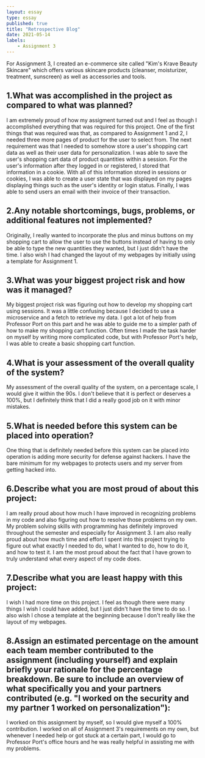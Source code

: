 ```yaml
---
layout: essay
type: essay
published: true
title: "Retrospective Blog"
date: 2021-05-14
labels:
    - Assignment 3
---
```

For Assignment 3, I created an e-commerce site called "Kim's Krave Beauty Skincare" which offers various skincare products (cleanser, moisturizer, treatment, sunscreen) as well as accessories and tools.

<h2>1.What was accomplished in the project as compared to what was planned?</h2>
I am extremely proud of how my assigment turned out and I feel as though I accomplished everything that was required for this project. One of the first things that was required was that, as compared to Assignment 1 and 2, I needed three more pages of product for the user to select from. The next requirement was that I needed to somehow store a user's shopping cart data as well as their user data for personalization. I was able to save the user's shopping cart data of product quantities within a session. For the user's information after they logged in or registered, I stored that information in a cookie. With all of this information stored in sessions or cookies, I was able to create a user state that was displayed on my pages displaying things such as the user's identity or login status. Finally, I was able to send users an email with their invoice of their transaction.
 
<h2>2.Any notable shortcomings, bugs, problems, or additional features not implemented?</h2>
Originally, I really wanted to incorporate the plus and minus buttons on my shopping cart to allow the user to use the buttons instead of having to only be able to type the new quantities they wanted, but I just didn't have the time. I also wish I had changed the layout of my webpages by initially using a template for Assignment 1. 
 
<h2>3.What was your biggest project risk and how was it managed?</h2>
My biggest project risk was figuring out how to develop my shopping cart using sessions. It was a little confusing because I decided to use a microservice and a fetch to retrieve my data. I got a lot of help from Professor Port on this part and he was able to guide me to a simpler path of how to make my shopping cart function. Often times I made the task harder on myself by writing more complicated code, but with Professor Port's help, I was able to create a basic shopping cart function.
 
<h2>4.What is your assessment of the overall quality of the system?</h2>
My assessment of the overall quality of the system, on a percentage scale, I would give it within the 90s. I don't believe that it is perfect or deserves a 100%, but I definitely think that I did a really good job on it with minor mistakes.
 
<h2>5.What is needed before this system can be placed into operation?</h2>
One thing that is definitely needed before this system can be placed into operation is adding more security for defense against hackers. I have the bare minimum for my webpages to protects users and my server from getting hacked into.
 
<h2>6.Describe what you are most proud of about this project:</h2>
I am really proud about how much I have improved in recognizing problems in my code and also figuring out how to resolve those problems on my own. My problem solving skills with programming has definitely improved throughout the semester and especially for Assignment 3. I am also really proud about how much time and effort I spent into this project trying to figure out what exactly I needed to do, what I wanted to do, how to do it, and how to test it. I am the most proud about the fact that I have grown to truly understand what every aspect of my code does.
 
<h2>7.Describe what you are least happy with this project:</h2>
I wish I had more time on this project. I feel as though there were many things I wish I could have added, but I just didn't have the time to do so. I also wish I chose a template at the beginning because I don't really like the layout of my webpages.
 
<h2>8.Assign an estimated percentage on the amount each team member contributed to the assignment (including yourself) and explain briefly your rationale for the percentage breakdown. Be sure to include an overview of what specifically you and your partners contributed (e.g. "I worked on the security and my partner 1 worked on personalization"):
</h2>
I worked on this assignment by myself, so I would give myself a 100% contribution. I worked on all of Assignment 3's requirements on my own, but whenever I needed help or got stuck at a certain part, I would go to Professor Port's office hours and he was really helpful in assisting me with my problems.
